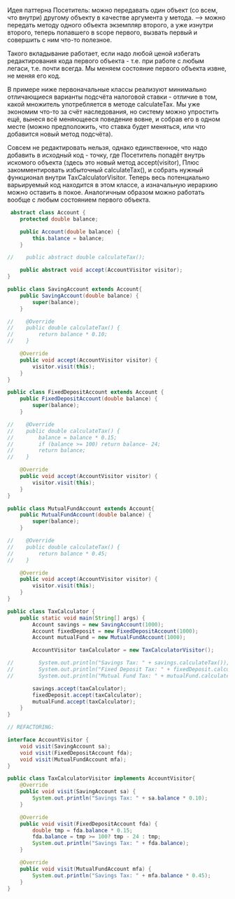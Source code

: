 Идея паттерна Посетитель: 
можно передавать один объект (со всем, что внутри) другому объекту в качестве аргумента у метода.
--> можно передать методу одного объекта экземпляр второго, а уже изнутри второго, теперь попавшего в scope первого, вызвать первый и совершить с ним что-то полезное. 

Такого вкладывание работает, если надо любой ценой избегать редактирования кода первого объекта - т.е. при работе с любым легаси, т.е. почти всегда.
Мы меняем состояние первого объекта извне, не меняя его код.

В примере ниже первоначальные классы реализуют минимально отличающиеся варианты подсчёта налоговой ставки - отличие в том, какой множитель употребляется в методе calculateTax. Мы уже экономим что-то за счёт наследования, но систему можно упростить ещё, вынеся всё меняющееся поведение вовне, и собрав его в одном месте (можно предположить, что ставка будет меняться, или что добавится новый метод подсчёта).  

Совсем не редактировать нельзя, однако единственное, что надо добавить в исходный код - точку, где Посетитель попадёт внутрь искомого объекта (здесь это новый метод accept(visitor), Плюс закомментировать избыточный calculateTax(), и собрать нужный функционал внутри TaxCalculatorVisitor.
Теперь весь потенциально варьируемый код находится в этом классе, а изначальную иерархию можно оставить в покое. Аналогичным образом можно работать вообще с любым состоянием первого объекта.


```java
 abstract class Account {
    protected double balance;

    public Account(double balance) {
        this.balance = balance;
    }

//    public abstract double calculateTax();

    public abstract void accept(AccountVisitor visitor);
}

public class SavingAccount extends Account{
    public SavingAccount(double balance) {
        super(balance);
    }

//    @Override
//    public double calculateTax() {
//        return balance * 0.10;
//    }

    @Override
    public void accept(AccountVisitor visitor) {
        visitor.visit(this);
    }
}

public class FixedDepositAccount extends Account {
    public FixedDepositAccount(double balance) {
        super(balance);
    }

//    @Override
//    public double calculateTax() {
//        balance = balance * 0.15;
//        if (balance >= 100) return balance- 24;
//        return balance;
//    }

    @Override
    public void accept(AccountVisitor visitor) {
        visitor.visit(this);
    }
}

public class MutualFundAccount extends Account{
    public MutualFundAccount(double balance) {
        super(balance);
    }

//    @Override
//    public double calculateTax() {
//        return balance * 0.45;
//    }

    @Override
    public void accept(AccountVisitor visitor) {
        visitor.visit(this);
    }
}

public class TaxCalculator {
    public static void main(String[] args) {
        Account savings = new SavingAccount(1000);
        Account fixedDeposit = new FixedDepositAccount(1000);
        Account mutualFund = new MutualFundAccount(1000);

        AccountVisitor taxCalculator = new TaxCalculatorVisitor();

//        System.out.println("Savings Tax: " + savings.calculateTax());
//        System.out.println("Fixed Deposit Tax: " + fixedDeposit.calculateTax());
//        System.out.println("Mutual Fund Tax: " + mutualFund.calculateTax());

        savings.accept(taxCalculator);
        fixedDeposit.accept(taxCalculator);
        mutualFund.accept(taxCalculator);
    }
}

// REFACTORING:

interface AccountVisitor {
    void visit(SavingAccount sa);
    void visit(FixedDepositAccount fda);
    void visit(MutualFundAccount mfa);
}

public class TaxCalculatorVisitor implements AccountVisitor{
    @Override
    public void visit(SavingAccount sa) {
        System.out.println("Savings Tax: " + sa.balance * 0.10);
    }

    @Override
    public void visit(FixedDepositAccount fda) {
        double tmp = fda.balance * 0.15;
        fda.balance = tmp >= 100? tmp - 24 : tmp;
        System.out.println("Savings Tax: " + fda.balance);
    }

    @Override
    public void visit(MutualFundAccount mfa) {
        System.out.println("Savings Tax: " + mfa.balance * 0.45);
    }
}


```
